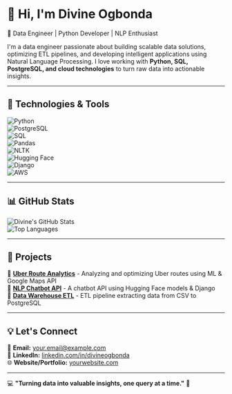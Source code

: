 # 👋 Hi, I'm Divine Ogbonda  
🚀 Data Engineer | Python Developer | NLP Enthusiast  

I'm a data engineer passionate about building scalable data solutions, optimizing ETL pipelines, and developing intelligent applications using Natural Language Processing. I love working with **Python, SQL, PostgreSQL, and cloud technologies** to turn raw data into actionable insights.  

---

## 🔧 Technologies & Tools  
![Python](https://img.shields.io/badge/Python-3776AB?style=for-the-badge&logo=python&logoColor=white)  
![PostgreSQL](https://img.shields.io/badge/PostgreSQL-316192?style=for-the-badge&logo=postgresql&logoColor=white)  
![SQL](https://img.shields.io/badge/SQL-CC2927?style=for-the-badge&logo=databricks&logoColor=white)  
![Pandas](https://img.shields.io/badge/Pandas-150458?style=for-the-badge&logo=pandas&logoColor=white)  
![NLTK](https://img.shields.io/badge/NLTK-009688?style=for-the-badge&logo=python&logoColor=white)  
![Hugging Face](https://img.shields.io/badge/Hugging%20Face-FCC624?style=for-the-badge&logo=huggingface&logoColor=black)  
![Django](https://img.shields.io/badge/Django-092E20?style=for-the-badge&logo=django&logoColor=white)  
![AWS](https://img.shields.io/badge/AWS-232F3E?style=for-the-badge&logo=amazonaws&logoColor=white)  

---

## 📊 GitHub Stats  
![Divine's GitHub Stats](https://github-readme-stats.vercel.app/api?username=Divine-Ogbonda&show_icons=true&theme=radical)  
![Top Languages](https://github-readme-stats.vercel.app/api/top-langs/?username=Divine-Ogbonda&layout=compact&theme=radical)  

---

## 🚀 Projects  
🔹 [**Uber Route Analytics**](https://github.com/your-repo) - Analyzing and optimizing Uber routes using ML & Google Maps API  
🔹 [**NLP Chatbot API**](https://github.com/your-repo) - A chatbot API using Hugging Face models & Django  
🔹 [**Data Warehouse ETL**](https://github.com/your-repo) - ETL pipeline extracting data from CSV to PostgreSQL  

---

## 💡 Let's Connect  
📧 **Email:** [your.email@example.com](mailto:your.email@example.com)  
💼 **LinkedIn:** [linkedin.com/in/divineogbonda](https://linkedin.com/in/divineogbonda)  
🌐 **Website/Portfolio:** [yourwebsite.com](https://yourwebsite.com)  

---

💻 **"Turning data into valuable insights, one query at a time."** 🚀  
